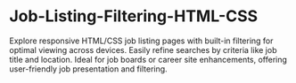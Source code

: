 # Job-Listing-Filtering-HTML-CSS
Explore responsive HTML/CSS job listing pages with built-in filtering for optimal viewing across devices. Easily refine searches by criteria like job title and location. Ideal for job boards or career site enhancements, offering user-friendly job presentation and filtering.
